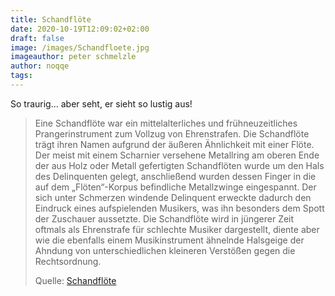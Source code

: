 ```yaml
---
title: Schandflöte
date: 2020-10-19T12:09:02+02:00
draft: false
image: /images/Schandfloete.jpg
imageauthor: peter schmelzle
author: noqqe
tags:
---
```


So traurig... aber seht, er sieht so lustig aus!

> Eine Schandflöte war ein mittelalterliches und frühneuzeitliches
> Prangerinstrument zum Vollzug von Ehrenstrafen. Die Schandflöte trägt ihren
> Namen aufgrund der äußeren Ähnlichkeit mit einer Flöte. Der meist mit einem
> Scharnier versehene Metallring am oberen Ende der aus Holz oder Metall
> gefertigten Schandflöten wurde um den Hals des Delinquenten gelegt,
> anschließend wurden dessen Finger in die auf dem „Flöten“-Korpus befindliche
> Metallzwinge eingespannt. Der sich unter Schmerzen windende Delinquent
> erweckte dadurch den Eindruck eines aufspielenden Musikers, was ihn besonders
> dem Spott der Zuschauer aussetzte. Die Schandflöte wird in jüngerer Zeit
> oftmals als Ehrenstrafe für schlechte Musiker dargestellt, diente aber wie die
> ebenfalls einem Musikinstrument ähnelnde Halsgeige der Ahndung von
> unterschiedlichen kleineren Verstößen gegen die Rechtsordnung.
>
> Quelle: [Schandflöte](https://de.wikipedia.org/wiki/Schandfl%C3%B6te)
